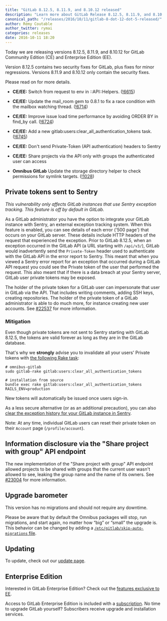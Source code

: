 ```yaml
---
title: "GitLab 8.12.5, 8.11.9, and 8.10.12 released"
description: "Learn more about GitLab Release 8.12.5, 8.11.9, and 8.10.12 for GitLab Community Edition (CE) and Enterprise Edition (EE)"
canonical_path: "/releases/2016/10/11/gitlab-8-dot-12-dot-5-released/"
author: Rémy Coutable
author_twitter: rymai
categories: releases
date: 2016-10-11 18:20
---
```


Today we are releasing versions 8.12.5, 8.11.9, and 8.10.12 for GitLab Community Edition (CE) and
Enterprise Edition (EE).

Version 8.12.5 contains two security fixes for GitLab, plus fixes for minor
regressions. Versions 8.11.9 and 8.10.12 only contain the security fixes.

Please read on for more details.

<!-- more -->

- **CE/EE:** Switch from request to env in ::API::Helpers. ([!6615])
- **CE/EE:** Update the mail_room gem to 0.8.1 to fix a race condition with the mailbox watching thread. ([!6714])
- **CE/EE:** Improve issue load time performance by avoiding ORDER BY in find_by call. ([!6724])
- **CE/EE:** Add a new gitlab:users:clear_all_authentication_tokens task. ([!6745])
- **CE/EE:** Don't send Private-Token (API authentication) headers to Sentry
- **CE/EE:** Share projects via the API only with groups the authenticated user can access

- **Omnibus GitLab** Update the storage directory helper to check permissions for symlink targets. ([!1028])

[!6615]: https://gitlab.com/gitlab-org/gitlab-ce/merge_requests/6615
[!6714]: https://gitlab.com/gitlab-org/gitlab-ce/merge_requests/6714
[!6724]: https://gitlab.com/gitlab-org/gitlab-ce/merge_requests/6724
[!6745]: https://gitlab.com/gitlab-org/gitlab-ce/merge_requests/6745

[!1028]: https://gitlab.com/gitlab-org/omnibus-gitlab/merge_requests/1028


## Private tokens sent to Sentry

_This vulnerability only affects GitLab instances that use Sentry exception
tracking. This feature is off by default in GitLab._

As a GitLab administrator you have the option to integrate your GitLab instance
with Sentry, an external exception tracking system. When this feature is
enabled, you can see details of each error ('500 page') that occurs on your
GitLab server. These details include HTTP headers of the request that
experienced the exception. Prior to GitLab 8.12.5, when an exception occurred in
the GitLab API (a URL starting with `/api/v3/`), GitLab would inadvertently send
the `Private-Token` header used to authenticate with the GitLab API in the error
report to Sentry. This meant that when you viewed a Sentry error report for an
exception that occurred during a GitLab API request you could see the Private
token of the user that performed the request. This also meant that if there is a
data breach at your Sentry server, GitLab user private tokens may be exposed.

The holder of the private token for a GitLab user can impersonate that user in
GitLab via the API. That includes writing comments, adding SSH keys, creating
repositories. The holder of the private token of a GitLab administrator is able
to do much more, for instance creating new user accounts. See [#22537] for more
information.

### Mitigation

Even though private tokens are not sent to Sentry starting with GitLab 8.12.5,
the tokens are valid forever as long as they are in the GitLab database.

That's why we **strongly** advise you to invalidate all your users' Private
tokens with [the following Rake task]:

```
# omnibus-gitlab
sudo gitlab-rake gitlab:users:clear_all_authentication_tokens

# installation from source
bundle exec rake gitlab:users:clear_all_authentication_tokens RAILS_ENV=production
```

New tokens will automatically be issued once users sign-in.

As a less secure alternative (or as an additional precaution), you can also
[clear the exception history for your GitLab instance in Sentry].

Note: At any time, individual GitLab users can reset their private token on
their `Account` page (`/profile/account`).

[the following Rake task]: https://docs.gitlab.com/ee/raketasks/user_management.html#clear-authentication-tokens-for-all-users.-important-data-loss
[clear the exception history for your GitLab instance in Sentry]: https://docs.sentry.io/learn/sensitive-data/#removing-data
[#22537]: https://gitlab.com/gitlab-org/gitlab-ce/issues/22537

## Information disclosure via the "Share project with group" API endpoint

The new implementation of the "Share project with group" API endpoint allowed
projects to be shared with groups that the current user wasn't allowed to see,
leaking the group name and the name of its owners. See [#23004] for more
information.

[#23004]: https://gitlab.com/gitlab-org/gitlab-ce/issues/23004

## Upgrade barometer

This version has no migrations and should not require any downtime.

Please be aware that by default the Omnibus packages will stop, run migrations,
and start again, no matter how “big” or “small” the upgrade is. This behavior
can be changed by adding a [`/etc/gitlab/skip-auto-migrations`
file](http://doc.gitlab.com/omnibus/update/README.html).

## Updating

To update, check out our [update page](/update/).

## Enterprise Edition

Interested in GitLab Enterprise Edition? Check out the [features exclusive to
EE](/features/#enterprise).

Access to GitLab Enterprise Edition is included with a [subscription](/pricing/).
No time to upgrade GitLab yourself? Subscribers receive upgrade and installation
services.
